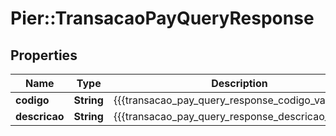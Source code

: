 # Pier::TransacaoPayQueryResponse

## Properties
Name | Type | Description | Notes
------------ | ------------- | ------------- | -------------
**codigo** | **String** | {{{transacao_pay_query_response_codigo_value}}} | [optional] 
**descricao** | **String** | {{{transacao_pay_query_response_descricao_value}}} | [optional] 



